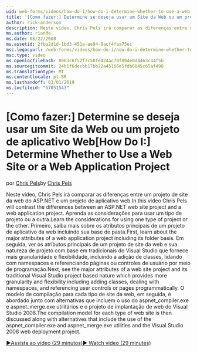 ```yaml
---
uid: web-forms/videos/how-do-i/how-do-i-determine-whether-to-use-a-web-site-or-a-web-application-project
title: '[Como fazer:] Determine se deseja usar um Site da Web ou um projeto de aplicativo Web | Microsoft Docs'
author: rick-anderson
description: Neste vídeo, Chris Pels irá comparar as diferenças entre um projeto de site da web do ASP.NET e um projeto de aplicativo web. Aprenda as considerações para uso...
ms.author: riande
ms.date: 08/22/2008
ms.assetid: 2fba2d1d-1bd3-451a-ae94-8acf4faa75ec
msc.legacyurl: /web-forms/videos/how-do-i/how-do-i-determine-whether-to-use-a-web-site-or-a-web-application-project
msc.type: video
ms.openlocfilehash: 8063c6f52f7c58fe424ac70f894e0d4463c44f5b
ms.sourcegitcommit: 24b1f6decbb17bb22a45166e5fdb0845c65af498
ms.translationtype: MT
ms.contentlocale: pt-BR
ms.lasthandoff: 03/01/2019
ms.locfileid: "57051543"
---
```

<a name="how-do-i-determine-whether-to-use-a-web-site-or-a-web-application-project"></a><span data-ttu-id="b402a-104">[Como fazer:] Determine se deseja usar um Site da Web ou um projeto de aplicativo Web</span><span class="sxs-lookup"><span data-stu-id="b402a-104">[How Do I:] Determine Whether to Use a Web Site or a Web Application Project</span></span>
====================
<span data-ttu-id="b402a-105">por [Chris Pels](https://twitter.com/chrispels)</span><span class="sxs-lookup"><span data-stu-id="b402a-105">by [Chris Pels](https://twitter.com/chrispels)</span></span>

<span data-ttu-id="b402a-106">Neste vídeo, Chris Pels irá comparar as diferenças entre um projeto de site da web do ASP.NET e um projeto de aplicativo web.</span><span class="sxs-lookup"><span data-stu-id="b402a-106">In this video Chris Pels will contrast the differences between an ASP.NET web site project and a web application project.</span></span> <span data-ttu-id="b402a-107">Aprenda as considerações para usar um tipo de projeto ou a outra.</span><span class="sxs-lookup"><span data-stu-id="b402a-107">Learn the considerations for using one type of project or the other.</span></span> <span data-ttu-id="b402a-108">Primeiro, saiba mais sobre os atributos principais de um projeto de aplicativo da web incluindo sua base de pasta.</span><span class="sxs-lookup"><span data-stu-id="b402a-108">First, learn about the major attributes of a web application project including its folder basis.</span></span> <span data-ttu-id="b402a-109">Em seguida, ver os atributos principais de um projeto de site da web e sua natureza de projeto com base em tradicionais do Visual Studio que fornece mais granularidade e flexibilidade, incluindo a adição de classes, lidando com namespaces e referenciando páginas ou controles de usuário por meio de programação.</span><span class="sxs-lookup"><span data-stu-id="b402a-109">Next, see the major attributes of a web site project and its traditional Visual Studio project based nature which provides more granularity and flexibility including adding classes, dealing with namespaces, and referencing user controls or pages programmatically.</span></span> <span data-ttu-id="b402a-110">O modelo de compilação para cada tipo de site da web, em seguida, é abordado junto com alternativas que incluem o uso do aspnet\_compiler.exe e aspnet\_merge.exe utilitários e o projeto de implantação de web do Visual Studio 2008.</span><span class="sxs-lookup"><span data-stu-id="b402a-110">The compilation model for each type of web site is then discussed along with alternatives that include the use of the aspnet\_compiler.exe and aspnet\_merge.exe utilities and the Visual Studio 2008 web deployment project.</span></span>

[<span data-ttu-id="b402a-111">&#9654;Assista ao vídeo (29 minutos)</span><span class="sxs-lookup"><span data-stu-id="b402a-111">&#9654; Watch video (29 minutes)</span></span>](https://channel9.msdn.com/Blogs/ASP-NET-Site-Videos/how-do-i-determine-whether-to-use-a-web-site-or-a-web-application-project)
